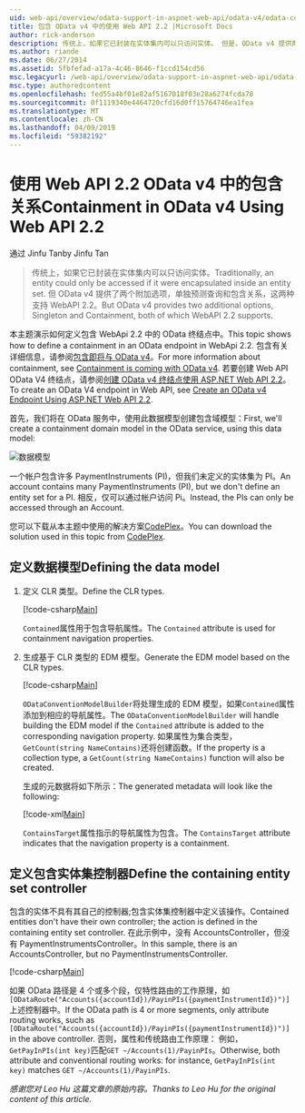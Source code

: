 ```yaml
---
uid: web-api/overview/odata-support-in-aspnet-web-api/odata-v4/odata-containment-in-web-api-22
title: 包含 OData v4 中的使用 Web API 2.2 |Microsoft Docs
author: rick-anderson
description: 传统上，如果它已封装在实体集内可以只访问实体。 但是，OData v4 提供两个其他选项，单独预测查询和 Con...
ms.author: riande
ms.date: 06/27/2014
ms.assetid: 5fbfefad-a17a-4c46-8646-f1ccd154cd56
msc.legacyurl: /web-api/overview/odata-support-in-aspnet-web-api/odata-v4/odata-containment-in-web-api-22
msc.type: authoredcontent
ms.openlocfilehash: fed55a4bf01e82af5167018f03e28a6274fcda78
ms.sourcegitcommit: 0f1119340e4464720cfd16d0ff15764746ea1fea
ms.translationtype: MT
ms.contentlocale: zh-CN
ms.lasthandoff: 04/09/2019
ms.locfileid: "59382192"
---
```

# <a name="containment-in-odata-v4-using-web-api-22"></a><span data-ttu-id="42826-104">使用 Web API 2.2 OData v4 中的包含关系</span><span class="sxs-lookup"><span data-stu-id="42826-104">Containment in OData v4 Using Web API 2.2</span></span>

<span data-ttu-id="42826-105">通过 Jinfu Tan</span><span class="sxs-lookup"><span data-stu-id="42826-105">by Jinfu Tan</span></span>

> <span data-ttu-id="42826-106">传统上，如果它已封装在实体集内可以只访问实体。</span><span class="sxs-lookup"><span data-stu-id="42826-106">Traditionally, an entity could only be accessed if it were encapsulated inside an entity set.</span></span> <span data-ttu-id="42826-107">但 OData v4 提供了两个附加选项，单独预测查询和包含关系，这两种支持 WebAPI 2.2。</span><span class="sxs-lookup"><span data-stu-id="42826-107">But OData v4 provides two additional options, Singleton and Containment, both of which WebAPI 2.2 supports.</span></span>


<span data-ttu-id="42826-108">本主题演示如何定义包含 WebApi 2.2 中的 OData 终结点中。</span><span class="sxs-lookup"><span data-stu-id="42826-108">This topic shows how to define a containment in an OData endpoint in WebApi 2.2.</span></span> <span data-ttu-id="42826-109">包含有关详细信息，请参阅[包含即将与 OData v4](https://blogs.msdn.com/b/odatateam/archive/2014/03/13/containment-is-coming-with-odata-v4.aspx)。</span><span class="sxs-lookup"><span data-stu-id="42826-109">For more information about containment, see [Containment is coming with OData v4](https://blogs.msdn.com/b/odatateam/archive/2014/03/13/containment-is-coming-with-odata-v4.aspx).</span></span> <span data-ttu-id="42826-110">若要创建 Web API OData V4 终结点，请参阅[创建 OData v4 终结点使用 ASP.NET Web API 2.2](create-an-odata-v4-endpoint.md)。</span><span class="sxs-lookup"><span data-stu-id="42826-110">To create an OData V4 endpoint in Web API, see [Create an OData v4 Endpoint Using ASP.NET Web API 2.2](create-an-odata-v4-endpoint.md).</span></span>

<span data-ttu-id="42826-111">首先，我们将在 OData 服务中，使用此数据模型创建包含域模型：</span><span class="sxs-lookup"><span data-stu-id="42826-111">First, we'll create a containment domain model in the OData service, using this data model:</span></span>

![数据模型](odata-containment-in-web-api-22/_static/image1.png)

<span data-ttu-id="42826-113">一个帐户包含许多 PaymentInstruments (PI)，但我们未定义的实体集为 PI。</span><span class="sxs-lookup"><span data-stu-id="42826-113">An account contains many PaymentInstruments (PI), but we don't define an entity set for a PI.</span></span> <span data-ttu-id="42826-114">相反，仅可以通过帐户访问 Pi。</span><span class="sxs-lookup"><span data-stu-id="42826-114">Instead, the PIs can only be accessed through an Account.</span></span>

<span data-ttu-id="42826-115">您可以下载从本主题中使用的解决方案[CodePlex](https://aspnet.codeplex.com/SourceControl/latest#Samples/WebApi/OData/v4/ODataContainmentSample/)。</span><span class="sxs-lookup"><span data-stu-id="42826-115">You can download the solution used in this topic from [CodePlex](https://aspnet.codeplex.com/SourceControl/latest#Samples/WebApi/OData/v4/ODataContainmentSample/).</span></span>

## <a name="defining-the-data-model"></a><span data-ttu-id="42826-116">定义数据模型</span><span class="sxs-lookup"><span data-stu-id="42826-116">Defining the data model</span></span>

1. <span data-ttu-id="42826-117">定义 CLR 类型。</span><span class="sxs-lookup"><span data-stu-id="42826-117">Define the CLR types.</span></span>

    [!code-csharp[Main](odata-containment-in-web-api-22/samples/sample1.cs)]

    <span data-ttu-id="42826-118">`Contained`属性用于包含导航属性。</span><span class="sxs-lookup"><span data-stu-id="42826-118">The `Contained` attribute is used for containment navigation properties.</span></span>
2. <span data-ttu-id="42826-119">生成基于 CLR 类型的 EDM 模型。</span><span class="sxs-lookup"><span data-stu-id="42826-119">Generate the EDM model based on the CLR types.</span></span>

    [!code-csharp[Main](odata-containment-in-web-api-22/samples/sample2.cs)]

    <span data-ttu-id="42826-120">`ODataConventionModelBuilder`将处理生成的 EDM 模型，如果`Contained`属性添加到相应的导航属性。</span><span class="sxs-lookup"><span data-stu-id="42826-120">The `ODataConventionModelBuilder` will handle building the EDM model if the `Contained` attribute is added to the corresponding navigation property.</span></span> <span data-ttu-id="42826-121">如果属性为集合类型，`GetCount(string NameContains)`还将创建函数。</span><span class="sxs-lookup"><span data-stu-id="42826-121">If the property is a collection type, a `GetCount(string NameContains)` function will also be created.</span></span>

    <span data-ttu-id="42826-122">生成的元数据将如下所示：</span><span class="sxs-lookup"><span data-stu-id="42826-122">The generated metadata will look like the following:</span></span>

    [!code-xml[Main](odata-containment-in-web-api-22/samples/sample3.xml?highlight=10)]

    <span data-ttu-id="42826-123">`ContainsTarget`属性指示的导航属性为包含。</span><span class="sxs-lookup"><span data-stu-id="42826-123">The `ContainsTarget` attribute indicates that the navigation property is a containment.</span></span>

## <a name="define-the-containing-entity-set-controller"></a><span data-ttu-id="42826-124">定义包含实体集控制器</span><span class="sxs-lookup"><span data-stu-id="42826-124">Define the containing entity set controller</span></span>

<span data-ttu-id="42826-125">包含的实体不具有其自己的控制器;包含实体集控制器中定义该操作。</span><span class="sxs-lookup"><span data-stu-id="42826-125">Contained entities don't have their own controller; the action is defined in the containing entity set controller.</span></span> <span data-ttu-id="42826-126">在此示例中，没有 AccountsController，但没有 PaymentInstrumentsController。</span><span class="sxs-lookup"><span data-stu-id="42826-126">In this sample, there is an AccountsController, but no PaymentInstrumentsController.</span></span>

[!code-csharp[Main](odata-containment-in-web-api-22/samples/sample4.cs)]

<span data-ttu-id="42826-127">如果 OData 路径是 4 个或多个段，仅特性路由的工作原理，如`[ODataRoute("Accounts({accountId})/PayinPIs({paymentInstrumentId})")]`上述控制器中。</span><span class="sxs-lookup"><span data-stu-id="42826-127">If the OData path is 4 or more segments, only attribute routing works, such as `[ODataRoute("Accounts({accountId})/PayinPIs({paymentInstrumentId})")]` in the above controller.</span></span> <span data-ttu-id="42826-128">否则，属性和传统路由工作原理： 例如，`GetPayInPIs(int key)`匹配`GET ~/Accounts(1)/PayinPIs`。</span><span class="sxs-lookup"><span data-stu-id="42826-128">Otherwise, both attribute and conventional routing works: for instance, `GetPayInPIs(int key)` matches `GET ~/Accounts(1)/PayinPIs`.</span></span>

*<span data-ttu-id="42826-129">感谢您对 Leo Hu 这篇文章的原始内容。</span><span class="sxs-lookup"><span data-stu-id="42826-129">Thanks to Leo Hu for the original content of this article.</span></span>*
